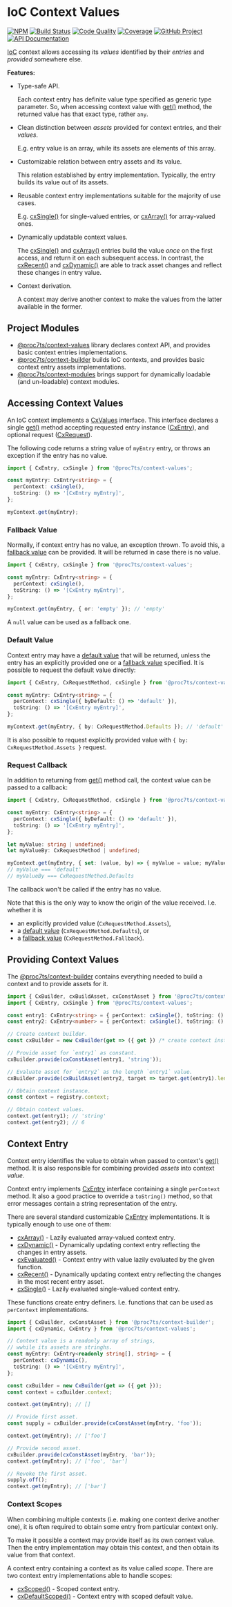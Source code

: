 # IoC Context Values

[![NPM][npm-image]][npm-url]
[![Build Status][build-status-img]][build-status-link]
[![Code Quality][quality-img]][quality-link]
[![Coverage][coverage-img]][coverage-link]
[![GitHub Project][github-image]][github-url]
[![API Documentation][api-docs-image]][api-docs-url]

[IoC] context allows accessing its _values_ identified by their _entries_ and _provided_ somewhere else.

**Features:**

- Type-safe API.

  Each context entry has definite value type specified as generic type parameter. So, when accessing context value with
  [get()] method, the returned value has that exact type, rather `any`.

- Clean distinction between _assets_ provided for context entries, and their _values_.

  E.g. entry value is an array, while its assets are elements of this array.

- Customizable relation between entry assets and its value.

  This relation established by entry implementation. Typically, the entry builds its value out of its assets.

- Reusable context entry implementations suitable for the majority of use cases.

  E.g. [cxSingle()] for single-valued entries, or [cxArray()] for array-valued ones.

- Dynamically updatable context values.

  The [cxSingle()] and [cxArray()] entries build the value _once_ on the first access, and return it on each subsequent
  access. In contrast, the [cxRecent()] and [cxDynamic()] are able to track asset changes and reflect these changes in
  entry value.

- Context derivation.

  A context may derive another context to make the values from the latter available in the former.

[npm-image]: https://img.shields.io/npm/v/@proc7ts/context-values.svg?logo=npm
[npm-url]: https://www.npmjs.com/package/@proc7ts/context-values
[build-status-img]: https://github.com/proc7ts/context-values/workflows/Build/badge.svg
[build-status-link]: https://github.com/proc7ts/context-values/actions?query=workflow:Build
[quality-img]: https://app.codacy.com/project/badge/Grade/69f604f1399d49d58f12202fce675048
[quality-link]: https://www.codacy.com/gh/proc7ts/context-values/dashboard?utm_source=github.com&utm_medium=referral&utm_content=proc7ts/context-values&utm_campaign=Badge_Grade
[coverage-img]: https://app.codacy.com/project/badge/Coverage/69f604f1399d49d58f12202fce675048
[coverage-link]: https://www.codacy.com/gh/proc7ts/context-values/dashboard?utm_source=github.com&utm_medium=referral&utm_content=proc7ts/context-values&utm_campaign=Badge_Coverage
[github-image]: https://img.shields.io/static/v1?logo=github&label=GitHub&message=project&color=informational
[github-url]: https://github.com/proc7ts/context-values
[api-docs-image]: https://img.shields.io/static/v1?logo=typescript&label=API&message=docs&color=informational
[api-docs-url]: https://proc7ts.github.io/context-values/
[ioc]: https://en.wikipedia.org/wiki/Inversion_of_control

## Project Modules

- [@proc7ts/context-values] library declares context API, and provides basic context entries implementations.
- [@proc7ts/context-builder] builds IoC contexts, and provides basic context entry assets implementations.
- [@proc7ts/context-modules] brings support for dynamically loadable (and un-loadable) context modules.

[@proc7ts/context-builder]: https://www.npmjs.com/package/@proc7ts/context-builder
[@proc7ts/context-modules]: https://www.npmjs.com/package/@proc7ts/context-modules
[@proc7ts/context-values]: https://www.npmjs.com/package/@proc7ts/context-values

## Accessing Context Values

An IoC context implements a [CxValues] interface. This interface declares a single [get()] method accepting requested
entry instance ([CxEntry]), and optional request ([CxRequest]).

The following code returns a string value of `myEntry` entry, or throws an exception if the entry has no value.

```typescript
import { CxEntry, cxSingle } from '@proc7ts/context-values';

const myEntry: CxEntry<string> = {
  perContext: cxSingle(),
  toString: () => '[CxEntry myEntry]',
};

myContext.get(myEntry);
```

[get()]: https://proc7ts.github.io/context-values/interfaces/CxValues.html#get
[cxentry]: https://proc7ts.github.io/context-values/interfaces/CxEntry.html
[cxrequest]: https://proc7ts.github.io/context-values/interfaces/CxRequest.html
[cxvalues]: https://proc7ts.github.io/context-values/interfaces/CxValues.html

### Fallback Value

Normally, if context entry has no value, an exception thrown. To avoid this, a [fallback value] can be provided. It will
be returned in case there is no value.

```typescript
import { CxEntry, cxSingle } from '@proc7ts/context-values';

const myEntry: CxEntry<string> = {
  perContext: cxSingle(),
  toString: () => '[CxEntry myEntry]',
};

myContext.get(myEntry, { or: 'empty' }); // 'empty'
```

A `null` value can be used as a fallback one.

[fallback value]: https://proc7ts.github.io/context-values/interfaces/CxRequest.html#or

### Default Value

Context entry may have a [default value] that will be returned, unless the entry has an explicitly provided one or a
[fallback value] specified. It is possible to request the default value directly:

```typescript
import { CxEntry, CxRequestMethod, cxSingle } from '@proc7ts/context-values';

const myEntry: CxEntry<string> = {
  perContext: cxSingle({ byDefault: () => 'default' }),
  toString: () => '[CxEntry myEntry]',
};

myContext.get(myEntry, { by: CxRequestMethod.Defaults }); // 'default'
```

It is also possible to request explicitly provided value with `{ by: CxRequestMethod.Assets }` request.

[default value]: https://proc7ts.github.io/context-values/interfaces/CxEntry.Definition.html#assignDefault

### Request Callback

In addition to returning from [get()] method call, the context value can be passed to a callback:

```typescript
import { CxEntry, CxRequestMethod, cxSingle } from '@proc7ts/context-values';

const myEntry: CxEntry<string> = {
  perContext: cxSingle({ byDefault: () => 'default' }),
  toString: () => '[CxEntry myEntry]',
};

let myValue: string | undefined;
let myValueBy: CxRequestMethod | undefined;

myContext.get(myEntry, { set: (value, by) => { myValue = value; myValueBy = my });
// myValue === 'default'
// myValueBy === CxRequestMethod.Defaults
```

The callback won't be called if the entry has no value.

Note that this is the only way to know the origin of the value received. I.e. whether it is

- an explicitly provided value (`CxRequestMethod.Assets`),
- a [default value] (`CxRequestMethod.Defaults`), or
- a [fallback value] (`CxRequestMethod.Fallback`).

## Providing Context Values

The [@proc7ts/context-builder] contains everything needed to build a context and to provide assets for it.

```typescript
import { CxBuilder, cxBuildAsset, cxConstAsset } from '@proc7ts/context-builder';
import { CxEntry, cxSingle } from '@proc7ts/context-values';

const entry1: CxEntry<string> = { perContext: cxSingle(), toString: () => '[CxEntry entry1]' };
const entry2: CxEntry<number> = { perContext: cxSingle(), toString: () => '[CxEntry entry2]' };

// Create context builder.
const cxBuilder = new CxBuilder(get => ({ get }) /* create context instance with `get` method */);

// Provide asset for `entry1` as constant.
cxBuilder.provide(cxConstAsset(entry1, 'string'));

// Evaluate asset for `entry2` as the length `entry1` value.
cxBuilder.provide(cxBuildAsset(entry2, target => target.get(entry1).length));

// Obtain context instance.
const context = registry.context;

// Obtain context values.
context.get(entry1); // 'string'
context.get(entry2); // 6
```

## Context Entry

Context entry identifies the value to obtain when passed to context's [get()] method. It is also responsible for
combining provided _assets_ into context _value_.

Context entry implements [CxEntry] interface containing a single `perContext` method. It also a good practice to
override a `toString()` method, so that error messages contain a string representation of the entry.

There are several standard customizable [CxEntry] implementations. It is typically enough to use one of them:

- [cxArray()] - Lazily evaluated array-valued context entry.
- [cxDynamic()] - Dynamically updating context entry reflecting the changes in entry assets.
- [cxEvaluated()] - Context entry with value lazily evaluated by the given function.
- [cxRecent()] - Dynamically updating context entry reflecting the changes in the most recent entry asset.
- [cxSingle()] - Lazily evaluated single-valued context entry.

These functions create entry definers. I.e. functions that can be used as `perContext` implementations.

[cxarray()]: https://proc7ts.github.io/context-values/modules.html#cxArray
[cxdynamic()]: https://proc7ts.github.io/context-values/modules.html#cxDynamic
[cxevaluated()]: https://proc7ts.github.io/context-values/modules.html#cxEvaluated
[cxrecent()]: https://proc7ts.github.io/context-values/modules.html#cxRecent
[cxsingle()]: https://proc7ts.github.io/context-values/modules.html#cxSingle

```typescript
import { CxBuilder, cxConstAsset } from '@proc7ts/context-builder';
import { cxDynamic, CxEntry } from '@proc7ts/context-values';

// Context value is a readonly array of strings,
// wwhile its assets are stringhs.
const myEntry: CxEntry<readonly string[], string> = {
  perContext: cxDynamic(),
  toString: () => '[CxEntry myEntry]',
};

const cxBuilder = new CxBuilder(get => ({ get }));
const context = cxBuilder.context;

context.get(myEntry); // []

// Provide first asset.
const supply = cxBuilder.provide(cxConstAsset(myEntry, 'foo'));

context.get(myEntry); // ['foo']

// Provide second asset.
cxBuilder.provide(cxConstAsset(myEntry, 'bar'));
context.get(myEntry); // ['foo', 'bar']

// Revoke the first asset.
supply.off();
context.get(myEntry); // ['bar']
```

### Context Scopes

When combining multiple contexts (i.e. making one context derive another one), it is often required to obtain some entry
from particular context only.

To make it possible a context may provide itself as its own context value. Then the entry implementation may obtain
this context, and then obtain its value from that context.

A context entry containing a context as its value called _scope_. There are two context entry implementations able to
handle scopes:

- [cxScoped()] - Scoped context entry.
- [cxDefaultScoped()] - Context entry with scoped default value.

[cxdefaultscoped()]: https://proc7ts.github.io/context-values/modules.html#cxDefaultScoped
[cxscoped()]: https://proc7ts.github.io/context-values/modules.html#cxScoped
